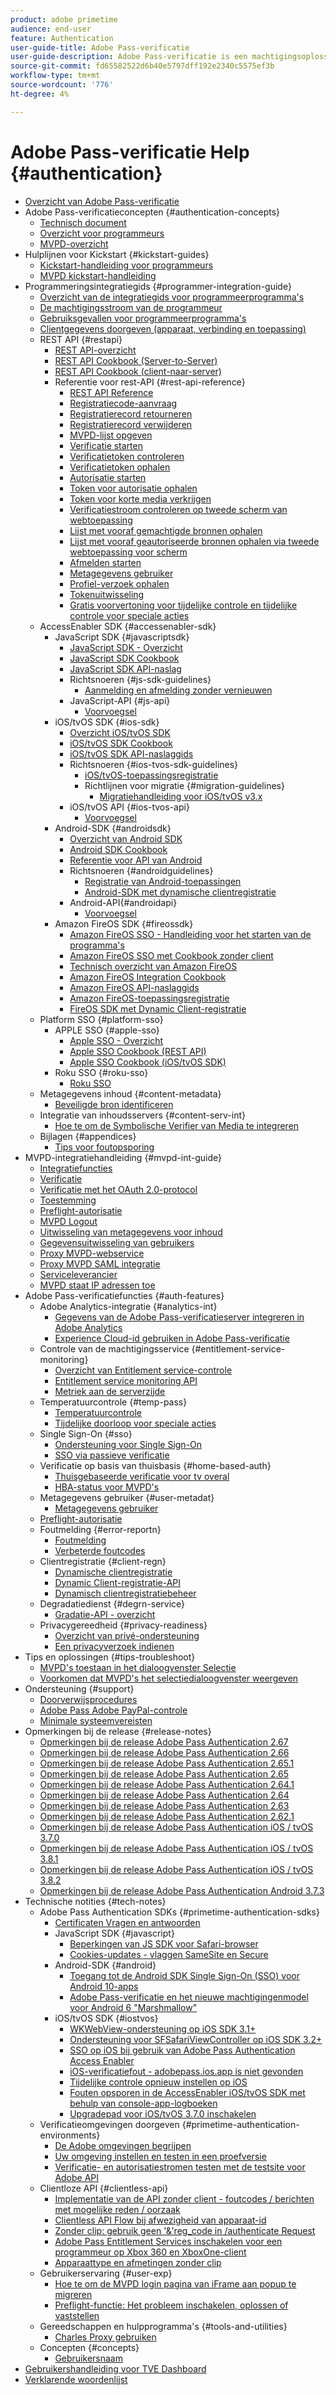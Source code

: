 ```yaml
---
product: adobe primetime
audience: end-user
feature: Authentication
user-guide-title: Adobe Pass-verificatie
user-guide-description: Adobe Pass-verificatie is een machtigingsoplossing voor TV Everywhere, die een modulair kader verstrekt om te bepalen of iemand die toegang tot een bron vraagt, daar rechten voor heeft.
source-git-commit: fd65582522d6b40e5797dff192e2340c5575ef3b
workflow-type: tm+mt
source-wordcount: '776'
ht-degree: 4%

---
```



# Adobe Pass-verificatie Help {#authentication}

+ [Overzicht van Adobe Pass-verificatie](home.md)
+ Adobe Pass-verificatieconcepten {#authentication-concepts}
   + [Technisch document](technical-paper.md)
   + [Overzicht voor programmeurs](programmer-overview.md)
   + [MVPD-overzicht](mvpd-overview.md)
+ Hulplijnen voor Kickstart {#kickstart-guides}
   + [Kickstart-handleiding voor programmeurs](programmer-kickstart-guide.md)
   + [MVPD kickstart-handleiding](mvpd-kickstart-guide.md)
+ Programmeringsintegratiegids {#programmer-integration-guide}
   + [Overzicht van de integratiegids voor programmeerprogramma&#39;s](programmer-integration-guide-overview.md)
   + [De machtigingsstroom van de programmeur](entitlement-flow.md)
   + [Gebruiksgevallen voor programmeerprogramma&#39;s](programmer-use-cases.md)
   + [Clientgegevens doorgeven (apparaat, verbinding en toepassing)](passing-client-information-device-connection-and-application.md)
   + REST API {#restapi}
      + [REST API-overzicht](rest-api-overview.md)
      + [REST API Cookbook (Server-to-Server)](rest-api-cookbook-servertoserver.md)
      + [REST API Cookbook (client-naar-server)](rest-api-cookbook-clienttoserver.md)
      + Referentie voor rest-API {#rest-api-reference}
         + [REST API Reference](rest-api-reference.md)
         + [Registratiecode-aanvraag](registration-code-request.md)
         + [Registratierecord retourneren](return-registration-record.md)
         + [Registratierecord verwijderen](delete-registration-record.md)
         + [MVPD-lijst opgeven](provide-mvpd-list.md)
         + [Verificatie starten](initiate-authentication.md)
         + [Verificatietoken controleren](check-authentication-token.md)
         + [Verificatietoken ophalen](retrieve-authentication-token.md)
         + [Autorisatie starten](initiate-authorization.md)
         + [Token voor autorisatie ophalen](retrieve-authorization-token.md)
         + [Token voor korte media verkrijgen](obtain-short-media-token.md)
         + [Verificatiestroom controleren op tweede scherm van webtoepassing](check-authentication-flow-by-second-screen-web-app.md)
         + [Lijst met vooraf gemachtigde bronnen ophalen](retrieve-list-of-preauthorized-resources.md)
         + [Lijst met vooraf geautoriseerde bronnen ophalen via tweede webtoepassing voor scherm](retrieve-list-of-preauthorized-resources-by-second-screen-web-app.md)
         + [Afmelden starten](initiate-logout.md)
         + [Metagegevens gebruiker](user-metadata.md)
         + [Profiel-verzoek ophalen](retrieve-profilerequest.md)
         + [Tokenuitwisseling](token-exchange.md)
         + [Gratis voorvertoning voor tijdelijke controle en tijdelijke controle voor speciale acties](free-preview-for-temp-pass-and-promotional-temp-pass.md)
   + AccessEnabler SDK {#accessenabler-sdk}
      + JavaScript SDK {#javascriptsdk}
         + [JavaScript SDK - Overzicht](javascript-sdk-overview.md)
         + [JavaScript SDK Cookbook](javascript-sdk-cookbook.md)
         + [JavaScript SDK API-naslag](javascript-sdk-api-reference.md)
         + Richtsnoeren {#js-sdk-guidelines}
            + [Aanmelding en afmelding zonder vernieuwen](refreshless-login-and-logout.md)
         + JavaScript-API {#js-api}
            + [Voorvoegsel](js-preauthorize.md)
      + iOS/tvOS SDK {#ios-sdk}
         + [Overzicht iOS/tvOS SDK](iostvos-sdk-overview.md)
         + [iOS/tvOS SDK Cookbook](iostvos-sdk-cookbook.md)
         + [iOS/tvOS SDK API-naslaggids](iostvos-sdk-api-reference.md)
         + Richtsnoeren {#ios-tvos-sdk-guidelines}
            + [iOS/tvOS-toepassingsregistratie](iostvos-application-registration.md)
            + Richtlijnen voor migratie {#migration-guidelines}
               + [Migratiehandleiding voor iOS/tvOS v3.x](iostvos-v3x-migration-guide.md)
         + iOS/tvOS API {#ios-tvos-api}
            + [Voorvoegsel](preauthorize.md)
      + Android-SDK {#androidsdk}
         + [Overzicht van Android SDK](android-sdk-overview.md)
         + [Android SDK Cookbook](android-sdk-cookbook.md)
         + [Referentie voor API van Android](android-sdk-api-reference.md)
         + Richtsnoeren {#androidguidelines}
            + [Registratie van Android-toepassingen](android-application-registration.md)
            + [Android-SDK met dynamische clientregistratie](android-sdk-with-dynamic-client-registration.md)
         + Android-API{#androidapi}
            + [Voorvoegsel](preauthorize-android.md)
      + Amazon FireOS SDK {#fireossdk}
         + [Amazon FireOS SSO - Handleiding voor het starten van de programma&#39;s](amazon-firetv-sso-programmer-kickoff-guide.md)
         + [Amazon FireOS SSO met Cookbook zonder client](amazon-fireos-sso-using-clientless-api-cookbook.md)
         + [Technisch overzicht van Amazon FireOS](amazon-fireos-technical-overview.md)
         + [Amazon FireOS Integration Cookbook](amazon-fireos-integration-cookbook.md)
         + [Amazon FireOS API-naslaggids](amazon-fireos-native-client-api-reference.md)
         + [Amazon FireOS-toepassingsregistratie](amazon-fireos-application-registration.md)
         + [FireOS SDK met Dynamic Client-registratie](fireos-sdk-with-dynamic-client-registration.md)
   + Platform SSO {#platform-sso}
      + APPLE SSO {#apple-sso}
         + [Apple SSO - Overzicht](apple-sso-overview.md)
         + [Apple SSO Cookbook (REST API)](apple-sso-cookbook-rest-api.md)
         + [Apple SSO Cookbook (iOS/tvOS SDK)](apple-sso-cookbook-iostvos-sdk.md)
      + Roku SSO {#roku-sso}
         + [Roku SSO](roku-sso-overview.md)
   + Metagegevens inhoud {#content-metadata}
      + [Beveiligde bron identificeren](identify-protected-resources.md)
   + Integratie van inhoudsservers {#content-serv-int}
      + [Hoe te om de Symbolische Verifier van Media te integreren](media-token-verifier-int.md)
   + Bijlagen {#appendices}
      + [Tips voor foutopsporing](appendix-b-debugging-tips.md)
+ MVPD-integratiehandleiding {#mvpd-int-guide}
   + [Integratiefuncties](mvpd-integr-features.md)
   + [Verificatie](authn-usecase.md)
   + [Verificatie met het OAuth 2.0-protocol](authn-oauth2-protocol.md)
   + [Toestemming](authz-usecase.md)
   + [Preflight-autorisatie](mvpd-preflight-authz.md)
   + [MVPD Logout](usecase-mvpd-logout.md)
   + [Uitwisseling van metagegevens voor inhoud](mvpd-content-metadata-exchange.md)
   + [Gegevensuitwisseling van gebruikers](mvpd-user-metadata-exchng.md)
   + [Proxy MVPD-webservice](proxy-mvpd-webserv.md)
   + [Proxy MVPD SAML integratie](proxy-mvpd-saml-int.md)
   + [Serviceleverancier](serv-provider-scoping.md)
   + [MVPD staat IP adressen toe](mvpd-listing-ip-addres.md)
+ Adobe Pass-verificatiefuncties {#auth-features}
   + Adobe Analytics-integratie {#analytics-int}
      + [Gegevens van de Adobe Pass-verificatieserver integreren in Adobe Analytics](integrate-authn-servr-data-analytics.md)
      + [Experience Cloud-id gebruiken in Adobe Pass-verificatie](exp-cloud-id-authn.md)
   + Controle van de machtigingsservice {#entitlement-service-monitoring}
      + [Overzicht van Entitlement service-controle](entitlement-service-monitoring-overview.md)
      + [Entitlement service monitoring API](entitlement-service-monitoring-api.md)
      + [Metriek aan de serverzijde](understanding-serverside-metrics.md)
   + Temperatuurcontrole {#temp-pass}
      + [Temperatuurcontrole](temp-pass.md)
      + [Tijdelijke doorloop voor speciale acties](promotional-temp-pass.md)
   + Single Sign-On {#sso}
      + [Ondersteuning voor Single Sign-On](sso-support.md)
      + [SSO via passieve verificatie](sso-passive-authn.md)
   + Verificatie op basis van thuisbasis {#home-based-auth}
      + [Thuisgebaseerde verificatie voor tv overal](home-based-authn-tve.md)
      + [HBA-status voor MVPD&#39;s](hba-status-mvpds.md)
   + Metagegevens gebruiker {#user-metadat}
      + [Metagegevens gebruiker](user-metadata-feature.md)
   + [Preflight-autorisatie](preflight-authz.md)
   + Foutmelding {#error-reportn}
      + [Foutmelding](error-reporting.md)
      + [Verbeterde foutcodes](enhanced-error-codes.md)
   + Clientregistratie {#client-regn}
      + [Dynamische clientregistratie](dynamic-client-registration.md)
      + [Dynamic Client-registratie-API](dynamic-client-registration-api.md)
      + [Dynamisch clientregistratiebeheer](dynamic-client-registration-management.md)
   + Degradatiedienst {#degrn-service}
      + [Gradatie-API - overzicht](degradation-api-overview.md)
   + Privacygereedheid {#privacy-readiness}
      + [Overzicht van privé-ondersteuning](privacy-supp-overview.md)
      + [Een privacyverzoek indienen](make-privacy-req.md)
+ Tips en oplossingen {#tips-troubleshoot}
   + [MVPD&#39;s toestaan in het dialoogvenster Selectie](allow-mvpd-selectn-dialog.md)
   + [Voorkomen dat MVPD&#39;s het selectiedialoogvenster weergeven](prevent-mvpd-selectn-dialog.md)
+ Ondersteuning {#support}
   + [Doorverwijsprocedures](escalation-procedures.md)
   + [Adobe Pass Adobe PayPal-controle](monitoring-adobe-pay-tv-pass.md)
   + [Minimale systeemvereisten](minimum-system-requirements.md)
+ Opmerkingen bij de release {#release-notes}
   + [Opmerkingen bij de release Adobe Pass Authentication 2.67](auth-rn-267.md)
   + [Opmerkingen bij de release Adobe Pass Authentication 2.66](auth-rn-266.md)
   + [Opmerkingen bij de release Adobe Pass Authentication 2.65.1](auth-rn-2651.md)
   + [Opmerkingen bij de release Adobe Pass Authentication 2.65](auth-rn-265.md)
   + [Opmerkingen bij de release Adobe Pass Authentication 2.64.1](auth-rn-2641.md)
   + [Opmerkingen bij de release Adobe Pass Authentication 2.64](auth-rn-264.md)
   + [Opmerkingen bij de release Adobe Pass Authentication 2.63](auth-rn-263.md)
   + [Opmerkingen bij de release Adobe Pass Authentication 2.62.1](auth-rn-2621.md)
   + [Opmerkingen bij de release Adobe Pass Authentication iOS / tvOS 3.7.0](authn-rn-ios-tvos-370.md)
   + [Opmerkingen bij de release Adobe Pass Authentication iOS / tvOS 3.8.1](authn-rn-ios-tvos-381.md)
   + [Opmerkingen bij de release Adobe Pass Authentication iOS / tvOS 3.8.2](authn-rn-ios-tvos-382.md)
   + [Opmerkingen bij de release Adobe Pass Authentication Android 3.7.3](authn-rn-android-373.md)
+ Technische notities {#tech-notes}
   + Adobe Pass Authentication SDKs {#primetime-authentication-sdks}
      + [Certificaten Vragen en antwoorden](certificates-qa.md)
      + JavaScript SDK {#javascript}
         + [Beperkingen van JS SDK voor Safari-browser](js-sdk-limitations-for-safari-browser.md)
         + [Cookies-updates - vlaggen SameSite en Secure](cookies-updates--samesite-and-secure-flags.md)
      + Android-SDK {#android}
         + [Toegang tot de Android SDK Single Sign-On (SSO) voor Android 10-apps](access-enabler-android-sdk-single-signon-sso-on-android-10-devices.md)
         + [Adobe Pass-verificatie en het nieuwe machtigingenmodel voor Android 6 &quot;Marshmallow&quot;](adobe-primetime-authentication-and-the-android-6-marshmallow-new-permissions-model.md)
      + iOS/tvOS SDK {#iostvos}
         + [WKWebView-ondersteuning op iOS SDK 3.1+](wkwebview-support-on-ios-sdk-31.md)
         + [Ondersteuning voor SFSafariViewController op iOS SDK 3.2+](sfsafariviewcontroller-support-on-ios-sdk-32.md)
         + [SSO op iOS bij gebruik van Adobe Pass Authentication Access Enabler](sso-on-ios-when-using-the-primetime-authentication-access-enabler.md)
         + [iOS-verificatiefout - adobepass.ios.app is niet gevonden](ios-authentication-error-adobepassiosapp-cannot-be-found.md)
         + [Tijdelijke controle opnieuw instellen op iOS](reset-temp-pass-on-ios.md)
         + [Fouten opsporen in de AccessEnabler iOS/tvOS SDK met behulp van console-app-logboeken](debugging-the-accessenabler-iostvos-sdk-using-console-app-logs.md)
         + [Upgradepad voor iOS/tvOS 3.7.0 inschakelen](accessenabler-iostvos-370-upgrade-path.md)
   + Verificatieomgevingen doorgeven {#primetime-authentication-environments}
      + [De Adobe omgevingen begrijpen](understanding-the-adobe-environments.md)
      + [Uw omgeving instellen en testen in een proefversie](setting-up-your-environment-and-testing-in-prequal.md)
      + [Verificatie- en autorisatiestromen testen met de testsite voor Adobe API](test-authn-authz-flows-using-adobes-api-test-site.md)
   + Clientloze API {#clientless-api}
      + [Implementatie van de API zonder client - foutcodes / berichten met mogelijke reden / oorzaak](clientless-api-implementation-error-codes--messages-with-probable-reason--cause.md)
      + [Clientless API Flow bij afwezigheid van apparaat-id](clientless-api-flow-in-the-absence-of-device-id.md)
      + [Zonder clip: gebruik geen &#39;&amp;&#39;reg_code in /authenticate Request](clientless-avoid-using-reg-code-in-authenticate-request.md)
      + [Adobe Pass Entitlement Services inschakelen voor een programmeur op Xbox 360 en XboxOne-client](enabling-primetime-entitlement-services-for-a-programmer-on-xbox-360-and-xboxone-clientless-solution.md)
      + [Apparaattype en afmetingen zonder clip](benefits-of-using-the-clientless-devicetype-parameter-in-pass-metrics.md)
   + Gebruikerservaring {#user-exp}
      + [Hoe te om de MVPD login pagina van iFrame aan popup te migreren](migr-mvpd-login-iframe-popup.md)
      + [Preflight-functie: Het probleem inschakelen, oplossen of vaststellen](preflight-feature.md)
   + Gereedschappen en hulpprogramma&#39;s {#tools-and-utilities}
      + [Charles Proxy gebruiken](using-charles-proxy.md)
   + Concepten {#concepts}
      + [Gebruikersnaam](understanding-user-ids.md)
+ [Gebruikershandleiding voor TVE Dashboard](tve-dashboard-user-guide.md)
+ [Verklarende woordenlijst](glossary.md)
